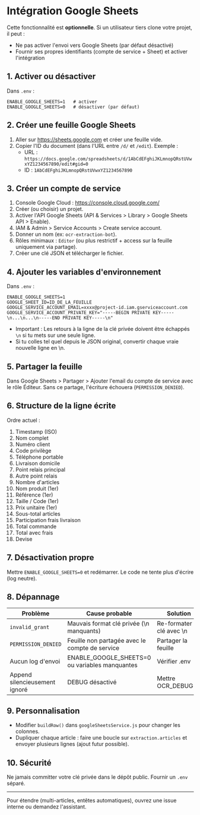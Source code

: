 # Intégration Google Sheets

Cette fonctionnalité est **optionnelle**. Si un utilisateur tiers clone votre projet, il peut :
- Ne pas activer l'envoi vers Google Sheets (par défaut désactivé)
- Fournir ses propres identifiants (compte de service + Sheet) et activer l'intégration

## 1. Activer ou désactiver
Dans `.env` :
```
ENABLE_GOOGLE_SHEETS=1   # activer
ENABLE_GOOGLE_SHEETS=0   # désactiver (par défaut)
```

## 2. Créer une feuille Google Sheets
1. Aller sur https://sheets.google.com et créer une feuille vide.
2. Copier l'ID du document (dans l'URL entre `/d/` et `/edit`). Exemple :
   - URL : `https://docs.google.com/spreadsheets/d/1AbCdEFghiJKLmnopQRstUVwxYZ1234567890/edit#gid=0`
   - ID  : `1AbCdEFghiJKLmnopQRstUVwxYZ1234567890`

## 3. Créer un compte de service
1. Console Google Cloud : https://console.cloud.google.com/
2. Créer (ou choisir) un projet.
3. Activer l'API Google Sheets (API & Services > Library > Google Sheets API > Enable).
4. IAM & Admin > Service Accounts > Create service account.
5. Donner un nom (ex: `ocr-extraction-bot`).
6. Rôles minimaux : `Editor` (ou plus restrictif + access sur la feuille uniquement via partage).
7. Créer une clé JSON et télécharger le fichier.

## 4. Ajouter les variables d'environnement
Dans `.env` :
```
ENABLE_GOOGLE_SHEETS=1
GOOGLE_SHEET_ID=ID_DE_LA_FEUILLE
GOOGLE_SERVICE_ACCOUNT_EMAIL=xxxx@project-id.iam.gserviceaccount.com
GOOGLE_SERVICE_ACCOUNT_PRIVATE_KEY="-----BEGIN PRIVATE KEY-----\n...\n...\n-----END PRIVATE KEY-----\n"
```
- Important : Les retours à la ligne de la clé privée doivent être échappés `\n` si tu mets sur une seule ligne.
- Si tu colles tel quel depuis le JSON original, convertir chaque vraie nouvelle ligne en \n.

## 5. Partager la feuille
Dans Google Sheets > Partager > Ajouter l'email du compte de service avec le rôle Éditeur.
Sans ce partage, l'écriture échouera (`PERMISSION_DENIED`).

## 6. Structure de la ligne écrite
Ordre actuel :
1. Timestamp (ISO)
2. Nom complet
3. Numéro client
4. Code privilège
5. Téléphone portable
6. Livraison domicile
7. Point relais principal
8. Autre point relais
9. Nombre d'articles
10. Nom produit (1er)
11. Référence (1er)
12. Taille / Code (1er)
13. Prix unitaire (1er)
14. Sous-total articles
15. Participation frais livraison
16. Total commande
17. Total avec frais
18. Devise

## 7. Désactivation propre
Mettre `ENABLE_GOOGLE_SHEETS=0` et redémarrer. Le code ne tente plus d'écrire (log neutre).

## 8. Dépannage
| Problème | Cause probable | Solution |
|----------|----------------|----------|
| `invalid_grant` | Mauvais format clé privée (\n manquants) | Re-formater clé avec \n |
| `PERMISSION_DENIED` | Feuille non partagée avec le compte de service | Partager la feuille |
| Aucun log d'envoi | ENABLE_GOOGLE_SHEETS=0 ou variables manquantes | Vérifier .env |
| Append silencieusement ignoré | DEBUG désactivé | Mettre OCR_DEBUG=1 |

## 9. Personnalisation
- Modifier `buildRow()` dans `googleSheetsService.js` pour changer les colonnes.
- Dupliquer chaque article : faire une boucle sur `extraction.articles` et envoyer plusieurs lignes (ajout futur possible).

## 10. Sécurité
Ne jamais committer votre clé privée dans le dépôt public. Fournir un `.env` séparé.

---
Pour étendre (multi-articles, entêtes automatiques), ouvrez une issue interne ou demandez l'assistant.

